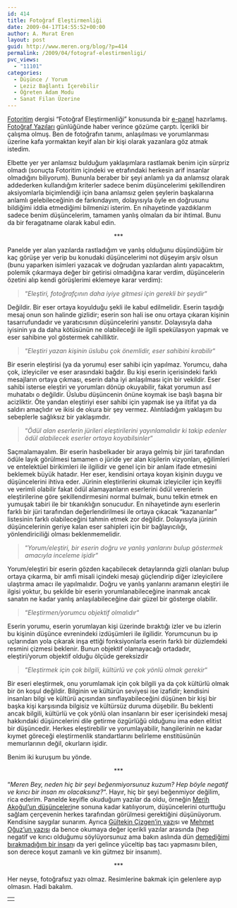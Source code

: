 ```yaml
---
id: 414
title: Fotoğraf Eleştirmenliği
date: 2009-04-17T14:55:52+00:00
author: A. Murat Eren
layout: post
guid: http://www.meren.org/blog/?p=414
permalink: /2009/04/fotograf-elestirmenligi/
pvc_views:
  - "11101"
categories:
  - Düşünce / Yorum
  - Leziz Bağlantı İçerebilir
  - Öğreten Adam Modu
  - Sanat Filan Üzerine
---
```

[Fotoritim](http://fotoritim.com/) dergisi &#8220;Fotoğraf Eleştirmenliği&#8221; konusunda bir [e-panel](http://www.gaxxi.com/fotoritim/epanel/bolum/fotograf-elestirmenligi) hazırlamış. [Fotoğraf Yazıları](http://fotografyazilari.blogspot.com/) günlüğünde haber verince gözüme çarptı. İçerikli bir çalışma olmuş. Ben de fotoğrafın tanımı, anlaşılması ve yorumlanması üzerine kafa yormaktan keyif alan bir kişi olarak yazanlara göz atmak istedim.

Elbette yer yer anlamsız bulduğum yaklaşımlara rastlamak benim için sürpriz olmadı (sonuçta Fotoritim içindeki ve etrafındaki herkesin arif insanlar olmadığını biliyorum). Bununla beraber bir şeyi anlamlı ya da anlamsız olarak addederken kullandığım kriterler sadece benim düşüncelerimi şekillendiren aksiyomlarla biçimlendiği için bana anlamsız gelen şeylerin başkalarına anlamlı gelebileceğinin de farkındayım, dolayısıyla öyle en doğrusunu bildiğimi iddia etmediğimi bilmenizi isterim. En nihayetinde yazdıklarım sadece benim düşüncelerim, tamamen yanlış olmaları da bir ihtimal. Bunu da bir feragatname olarak kabul edin.

<p style="text-align: center;">
  ***
</p>

Panelde yer alan yazılarda rastladığım ve yanlış olduğunu düşündüğüm bir kaç görüşe yer verip bu konudaki düşüncelerimi not düşeyim arşiv olsun (bunu yaparken isimleri yazacak ve doğrudan yazılardan alıntı yapacaktım, polemik çıkarmaya değer bir getirisi olmadığına karar verdim, düşüncelerin özetini alıp kendi görüşlerimi eklemeye karar verdim):

> &#8220;_Eleştiri, fotoğrafçının daha iyiye gitmesi için gerekli bir şeydir_&#8220;

Değildir. Bir eser ortaya koyulduğu şekli ile kabul edilmelidir. Eserin taşıdığı mesaj onun son halinde gizlidir; eserin son hali ise onu ortaya çıkaran kişinin tasarrufundadır ve yaratıcısının düşüncelerini yansıtır. Dolayısıyla daha iyisinin ya da daha kötüsünün ne olabileceği ile ilgili spekülasyon yapmak ve eser sahibine yol göstermek cahilliktir.

> &#8220;_Eleştiri yazan kişinin üslubu çok önemlidir, eser sahibini kırabilir_&#8220;

Bir eserin eleştirisi (ya da yorumu) eser sahibi için yapılmaz. Yorumcu, daha çok, izleyiciler ve eser arasındaki bağdır. Bu kişi eserin içerisindeki farklı mesajların ortaya çıkması, eserin daha iyi anlaşılması için bir vekildir. Eser sahibi isterse eleştiri ve yorumları dönüp okuyabilir, fakat yorumun asıl muhatabı o değildir. Üslubu düşüncenin önüne koymak ise başlı başına bir acizliktir. Öte yandan eleştiriyi eser sahibi için yapmak ise ya iltifat ya da saldırı amaçlıdır ve ikisi de okura bir şey vermez. Alıntıladığım yaklaşım bu sebeplerle sağlıksız bir yaklaşımdır.

> &#8220;_Ödül alan eserlerin jürileri eleştirilerini yayınlamalıdır ki takip edenler ödül alabilecek eserler ortaya koyabilsinler_&#8220;

Saçmalamayalım. Bir eserin hasbelkader bir araya gelmiş bir jüri tarafından ödüle layık görülmesi tamamen o jüride yer alan kişilerin vizyonları, eğilimleri ve entelektüel birikimleri ile ilgilidir ve genel için bir anlam ifade etmesini beklemek büyük hatadır. Her eser, kendisini ortaya koyan kişinin duygu ve düşüncelerini ihtiva eder. Jürinin eleştirilerini okumak izleyiciler için keyifli ve verimli olabilir fakat ödül alamayanların eserlerini ödül verenlerin eleştirilerine göre şekillendirmesini normal bulmak, bunu telkin etmek en yumuşak tabiri ile bir tıkanıklığın sonucudur. En nihayetinde aynı eserlerin farklı bir jüri tarafından değerlendirilmesi ile ortaya çıkacak &#8220;kazananlar&#8221; listesinin farklı olabileceğini tahmin etmek zor değildir. Dolayısıyla jürinin düşüncelerinin geriye kalan eser sahipleri için bir bağlayıcılığı, yönlendiriciliği olması beklenmemelidir.

> &#8220;_Yorum/eleştiri, bir eserin doğru ve yanlış yanlarını bulup göstermek amacıyla inceleme işidir_&#8220;

Yorum/eleştiri bir eserin gözden kaçabilecek detaylarında gizli olanları bulup ortaya çıkarma, bir amfi misali içindeki mesajı güçlendirip diğer izleyicilere ulaştırma amacı ile yapılmalıdır. Doğru ve yanlış yanlarını aramanın eleştiri ile ilgisi yoktur, bu şekilde bir eserin yorumlanabileceğine inanmak ancak sanatın ne kadar yanlış anlaşılabileceğine dair güzel bir gösterge olabilir.

> &#8220;_Eleştirmen/yorumcu objektif olmalıdır_&#8220;

Eserin yorumu, eserin yorumlayan kişi üzerinde bıraktığı izler ve bu izlerin bu kişinin düşünce evrenindeki izdüşümleri ile ilgilidir. Yorumcunun bu ip uçlarından yola çıkarak inşa ettiği fonksiyonlarla eserin farklı bir düzlemdeki resmini çizmesi beklenir. Bunun objektif olamayacağı ortadadır, eleştiri/yorum objektif olduğu ölçüde gereksizdir

> &#8220;_Eleştirmek için çok bilgili, kültürlü ve çok yönlü olmak gerekir_&#8220;

Bir eseri eleştirmek, onu yorumlamak için çok bilgili ya da çok kültürlü olmak bir ön koşul değildir. Bilginin ve kültürün seviyesi ise izafidir; kendisini insanları bilgi ve kültürü açısından sınıflayabileceğini düşünen bir kişi bir başka kişi karşısında bilgisiz ve kültürsüz duruma düşebilir. Bu beklenti ancak bilgili, kültürlü ve çok yönlü olan insanların bir eser içerisindeki mesaj hakkındaki düşüncelerini dile getirme özgürlüğü olduğunu ima eden elitist bir düşüncedir. Herkes eleştirebilir ve yorumlayabilir, hangilerinin ne kadar kıymet göreceği eleştirmenlik standartlarını belirleme enstitüsünün memurlarının değil, okurların işidir.

Benim iki kuruşum bu yönde.

<p style="text-align: center;">
  ***
</p>

&#8220;_Meren Bey, neden hiç bir şeyi beğenmiyorsunuz kuzum? Hep böyle negatif ve kırıcı bir insan mı olacaksınız?_&#8220;. Hayır, hiç bir şeyi beğenmiyor değilim, rica ederim. Panelde keyifle okuduğum yazılar da oldu, örneğin [Merih Akoğul&#8217;un düşünceleri](http://www.gaxxi.com/fotoritim/epanel/yazi/merih-akogul--fotograf-elestirmenligi-e-panel)ne sonuna kadar katılıyorum, düşüncelerini oturttuğu sağlam çerçevenin herkes tarafından görülmesi gerektiğini düşünüyorum. Kendisine saygılar sunarım. Ayrıca [Gültekin Çizgen&#8217;in yazı](http://www.gaxxi.com/fotoritim/epanel/yazi/gultekin-cizgen--fotograf-elestirmenligi-e-panel)sı ve [Mehmet Oğuz&#8217;un yazısı](http://www.gaxxi.com/fotoritim/epanel/yazi/mehmet-oguz--fotograf-elestirmenligi-e-panel) da bence okumaya değer içerikli yazılar arasında (hep negatif ve kırıcı olduğumu söylüyorsunuz ama bakın aslında dün [demediğimi bırakmadığım bir insan](http://www.meren.org/blog/2008/07/havadan-sudan-gultekin-cizgen/)ı da yeri gelince yüceltip baş tacı yapmasını bilen, son derece koşut zamanlı ve kin gütmez bir insanım).

<p style="text-align: center;">
  ***
</p>

Her neyse, fotoğrafsız yazı olmaz. Resimlerine bakmak için gelenlere ayıp olmasın. Hadi bakalım.

<table width="100%" border="0">
  <tr>
    <td align="center">
      <a href="http://www.meren.org/blog/2006/08/photo-essay-n-villere-new-orleans/"><img src="http://meren.org/essays/NVillere/photos/03-03.jpg" alt="" border="0" /></a>
    </td>
  </tr>
</table>